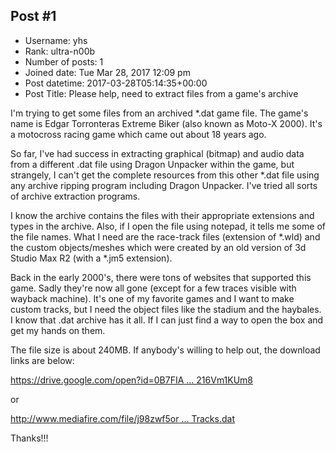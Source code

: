 ## Post #1
- Username: yhs
- Rank: ultra-n00b
- Number of posts: 1
- Joined date: Tue Mar 28, 2017 12:09 pm
- Post datetime: 2017-03-28T05:14:35+00:00
- Post Title: Please help, need to extract files from a game's archive

I'm trying to get some files from an archived *.dat game file. The game's name is Edgar Torronteras Extreme Biker (also known as Moto-X 2000). It's a motocross racing game which came out about 18 years ago.

So far, I've had success in extracting graphical (bitmap) and audio data from a different .dat file using Dragon Unpacker within the game, but strangely, I can't get the complete resources from this other *.dat file using any archive ripping program including Dragon Unpacker. I've tried all sorts of archive extraction programs.

I know the archive contains the files with their appropriate extensions and types in the archive. Also, if I open the file using notepad, it tells me some of the file names. What I need are the race-track files (extension of *.wld) and the custom objects/meshes which were created by an old version of 3d Studio Max R2 (with a *.jm5 extension).

Back in the early 2000's, there were tons of websites that supported this game. Sadly they're now all gone (except for a few traces visible with wayback machine). It's one of my favorite games and I want to make custom tracks, but I need the object files like the stadium and the haybales. I know that .dat archive has it all. If I can just find a way to open the box and get my hands on them.

The file size is about 240MB. If anybody's willing to help out, the download links are below:

[https://drive.google.com/open?id=0B7FIA ... 216Vm1KUm8](https://drive.google.com/open?id=0B7FIAeXXC19qWWZpM216Vm1KUm8)

or

[http://www.mediafire.com/file/j98zwf5or ... Tracks.dat](http://www.mediafire.com/file/j98zwf5ory8p0xy/Tracks.dat)

Thanks!!!
